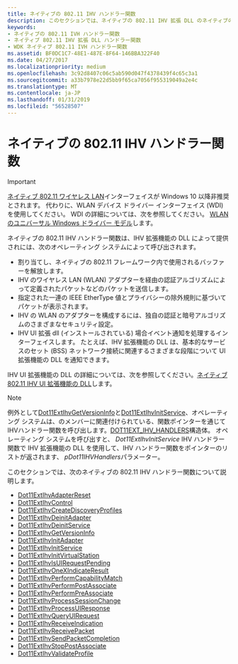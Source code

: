 ```yaml
---
title: ネイティブの 802.11 IHV ハンドラー関数
description: このセクションでは、ネイティブの 802.11 IHV 拡張 DLL のネイティブの 802.11 IHV ハンドラー関数がについて説明します
keywords:
- ネイティブの 802.11 IVH ハンドラー関数
- ネイティブ 802.11 IHV 拡張 DLL ハンドラー関数
- WDK ネイティブ 802.11 IVH ハンドラー関数
ms.assetid: BF0DC1C7-48E1-487E-8F64-146BBA322F40
ms.date: 04/27/2017
ms.localizationpriority: medium
ms.openlocfilehash: 3c92d8407c06c5ab590d047f4378439f4c65c3a1
ms.sourcegitcommit: a33b7978e22d5bb9f65ca7056f955319049a2e4c
ms.translationtype: MT
ms.contentlocale: ja-JP
ms.lasthandoff: 01/31/2019
ms.locfileid: "56528507"
---
```

# <a name="native-80211-ihv-handler-functions"></a>ネイティブの 802.11 IHV ハンドラー関数

>[!IMPORTANT]
> [ネイティブ 802.11 ワイヤレス LAN](native-802-11-wireless-lan4.md)インターフェイスが Windows 10 以降非推奨とされます。 代わりに、WLAN デバイス ドライバー インターフェイス (WDI) を使用してください。 WDI の詳細については、次を参照してください。 [WLAN のユニバーサル Windows ドライバー モデル](https://docs.microsoft.com/windows-hardware/drivers/network/wdi-miniport-driver-design-guide)します。

ネイティブの 802.11 IHV ハンドラー関数は、IHV 拡張機能の DLL によって提供されには、次のオペレーティング システムによって呼び出されます。

- 割り当てし、ネイティブの 802.11 フレームワーク内で使用されるバッファーを解放します。
- IHV のワイヤレス LAN (WLAN) アダプターを経由の認証アルゴリズムによって定義されたパケットなどのパケットを送信します。
- 指定された一連の IEEE EtherType 値とプライバシーの除外規則に基づいてパケットが表示されます。
- IHV の WLAN のアダプターを構成するには、独自の認証と暗号アルゴリズムのさまざまなセキュリティ設定。
- IHV UI 拡張 dll (インストールされている) 場合イベント通知を処理するインターフェイスします。 たとえば、IHV 拡張機能の DLL は、基本的なサービスのセット (BSS) ネットワーク接続に関連するさまざまな段階について UI 拡張機能の DLL を通知できます。 

IHV UI 拡張機能の DLL の詳細については、次を参照してください。[ネイティブ 802.11 IHV UI 拡張機能の DLL](native-802-11-ihv-ui-extensions-dll2.md)します。

> [!NOTE]
> 例外として[Dot11ExtIhvGetVersionInfo](https://msdn.microsoft.com/library/windows/hardware/ff547464)と[Dot11ExtIhvInitService](https://msdn.microsoft.com/library/windows/hardware/ff547470)、オペレーティング システムは、のメンバーに関連付けられている、関数ポインターを通じてIHVハンドラー関数を呼び出します。[DOT11EXT_IHV_HANDLERS](https://msdn.microsoft.com/library/windows/hardware/ff547625)構造体。 オペレーティング システムを呼び出すと、 *Dot11ExtIhvInitService* IHV ハンドラー関数で IHV 拡張機能の DLL を使用して、IHV ハンドラー関数をポインターのリストが返されます、 *pDot11IHVHandlers*パラメーター。

このセクションでは、次のネイティブの 802.11 IHV ハンドラー関数について説明します。

- [Dot11ExtIhvAdapterReset](https://msdn.microsoft.com/library/windows/hardware/ff547434)
- [Dot11ExtIhvControl](https://msdn.microsoft.com/library/windows/hardware/ff547438)
- [Dot11ExtIhvCreateDiscoveryProfiles](https://msdn.microsoft.com/library/windows/hardware/ff547445)
- [Dot11ExtIhvDeinitAdapter](https://msdn.microsoft.com/library/windows/hardware/ff547452)
- [Dot11ExtIhvDeinitService](https://msdn.microsoft.com/library/windows/hardware/ff547457)
- [Dot11ExtIhvGetVersionInfo](https://msdn.microsoft.com/library/windows/hardware/ff547464)
- [Dot11ExtIhvInitAdapter](https://msdn.microsoft.com/library/windows/hardware/ff547469)
- [Dot11ExtIhvInitService](https://msdn.microsoft.com/library/windows/hardware/ff547470)
- [Dot11ExtIhvInitVirtualStation](https://msdn.microsoft.com/library/windows/hardware/ff547475)
- [Dot11ExtIhvIsUIRequestPending](https://msdn.microsoft.com/library/windows/hardware/ff547479)
- [Dot11ExtIhvOneXIndicateResult](https://msdn.microsoft.com/library/windows/hardware/ff547482)
- [Dot11ExtIhvPerformCapabilityMatch](https://msdn.microsoft.com/library/windows/hardware/ff547488)
- [Dot11ExtIhvPerformPostAssociate](https://msdn.microsoft.com/library/windows/hardware/ff547492)
- [Dot11ExtIhvPerformPreAssociate](https://msdn.microsoft.com/library/windows/hardware/ff547499)
- [Dot11ExtIhvProcessSessionChange](https://msdn.microsoft.com/library/windows/hardware/ff547501)
- [Dot11ExtIhvProcessUIResponse](https://msdn.microsoft.com/library/windows/hardware/ff547504)
- [Dot11ExtIhvQueryUIRequest](https://msdn.microsoft.com/library/windows/hardware/ff547507)
- [Dot11ExtIhvReceiveIndication](https://msdn.microsoft.com/library/windows/hardware/ff547512)
- [Dot11ExtIhvReceivePacket](https://msdn.microsoft.com/library/windows/hardware/ff547513)
- [Dot11ExtIhvSendPacketCompletion](https://msdn.microsoft.com/library/windows/hardware/ff547516)
- [Dot11ExtIhvStopPostAssociate](https://msdn.microsoft.com/library/windows/hardware/ff547521)
- [Dot11ExtIhvValidateProfile](https://msdn.microsoft.com/library/windows/hardware/ff547523)

